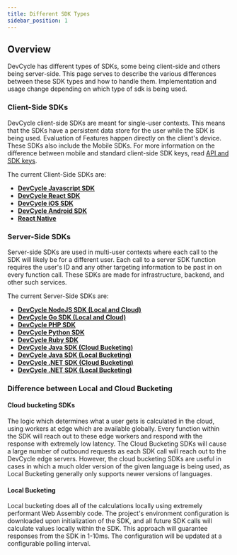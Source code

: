 ```yaml
---
title: Different SDK Types
sidebar_position: 1
---
```


## Overview

DevCycle has different types of SDKs, some being client-side and others being server-side. This page serves to describe the various differences between these SDK types and how to handle them. Implementation and usage change depending on which type of sdk is being used.

### Client-Side SDKs

DevCycle client-side SDKs are meant for single-user contexts. This means that the SDKs have a persistent data store for the user while the SDK is being used. Evaluation of Features happen directly on the client's device. These SDKs also include the Mobile SDKs. For more information on the difference between mobile and standard client-side SDK keys, read [API and SDK keys](/docs/home/feature-management/organizing-your-flags-and-variables/api-and-sdk-keys).

The current Client-Side SDKs are:

* **[DevCycle Javascript SDK](/docs/sdk/client-side-sdks/javascript)**
* **[DevCycle React SDK](/docs/sdk/client-side-sdks/react)**
* **[DevCycle iOS SDK](/docs/sdk/client-side-sdks/ios)**
* **[DevCycle Android SDK](/docs/sdk/client-side-sdks/android)**
* **[React Native](/docs/sdk/client-side-sdks/react-native)**


### Server-Side SDKs

Server-side SDKs are used in multi-user contexts where each call to the SDK will likely be for a different user. Each call to a server SDK function requires the user's ID and any other targeting information to be past in on every function call. These SDKs are made for infrastructure, backend, and other such services.  

The current Server-Side SDKs are:

* **[DevCycle NodeJS SDK (Local and Cloud)](/docs/sdk/server-side-sdks/node)**
* **[DevCycle Go SDK (Local and Cloud)](/docs/sdk/server-side-sdks/go)**
* **[DevCycle PHP SDK](/docs/sdk/server-side-sdks/php)**
* **[DevCycle Python SDK](/docs/sdk/server-side-sdks/python)**
* **[DevCycle Ruby SDK](/docs/sdk/server-side-sdks/ruby)**
* **[DevCycle Java SDK (Cloud Bucketing)](/docs/sdk/server-side-sdks/java-cloud)**
* **[DevCycle Java SDK (Local Bucketing)](/docs/sdk/server-side-sdks/java-local)**
* **[DevCycle .NET SDK (Cloud Bucketing)](/docs/sdk/server-side-sdks/dotnet-cloud)**
* **[DevCycle .NET SDK (Local Bucketing)](/docs/sdk/server-side-sdks/dotnet-local)**


### Difference between Local and Cloud Bucketing


#### Cloud bucketing SDKs
The logic which determines what a user gets is calculated in the cloud, using workers at edge which are available globally. Every function within the SDK will reach out to these edge workers and respond with the response with extremely low latency. The Cloud Bucketing SDKs will cause a large number of outbound requests as each SDK call will reach out to the DevCycle edge servers. However, the cloud bucketing SDKs are useful in cases in which a much older version of the given language is being used, as Local Bucketing generally only supports newer versions of languages.

#### Local Bucketing
Local bucketing does all of the calculations locally using extremely performant Web Assembly code. The project's environment configuration is downloaded upon initialization of the SDK, and all future SDK calls will calculate values locally within the SDK. This approach will guarantee responses from the SDK in 1-10ms. The configuration will be updated at a configurable polling interval.

